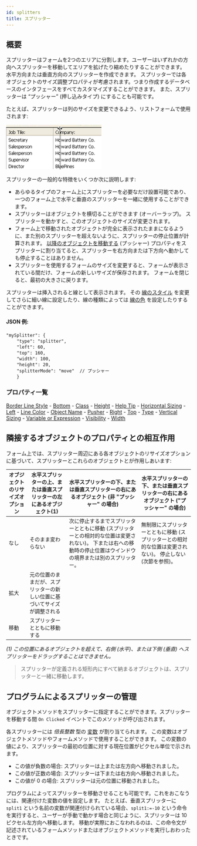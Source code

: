 ```yaml
---
id: splitters
title: スプリッター
---
```


## 概要

スプリッターはフォームを2つのエリアに分割します。ユーザーはいずれかの方向へスプリッターを移動してエリアを拡げたり縮めたりすることができます。 水平方向または垂直方向のスプリッターを作成できます。 スプリッターでは各オブジェクトのサイズ調整プロパティが考慮されます。つまり作成するデータベースのインタフェースをすべてカスタマイズすることができます。 また、スプリッターは “プッシャー” (押し込みタイプ) にすることも可能です。

たとえば、スプリッターは列のサイズを変更できるよう、リストフォームで使用されます:

![](assets/en/FormObjects/split1.png)

スプリッターの一般的な特徴をいくつか次に説明します:

* あらゆるタイプのフォーム上にスプリッターを必要なだけ設置可能であり、一つのフォーム上で水平と垂直のスプリッターを一緒に使用することができます。
* スプリッターはオブジェクトを横切ることができます (オーバーラップ)。 スプリッターを動かすと、このオブジェクトのサイズが変更されます。
* フォーム上で移動されたオブジェクトが完全に表示されたままになるように、また別のスプリッターを超えないように、スプリッターの停止位置が計算されます。 [以降のオブジェクトを移動する](properties_ResizingOptions.md#以降のオブジェクトを移動する) (プッシャー) プロパティをスプリッターに割り当てると、スプリッターを右方向または下方向へ動かしても停止することはありません。
* スプリッターを使用するフォームのサイズを変更すると、フォームが表示されている間だけ、フォームの新しいサイズが保存されます。 フォームを閉じると、最初の大きさに戻ります。

スプリッターは挿入されると線として表示されます。 その [線のスタイル](properties_BackgroundAndBorder.md#境界線スタイル) を変更してさらに細い線に設定したり、線の種類によっては [線の色](properties_BackgroundAndBorder.md#線カラー) を設定したりすることができます。

#### JSON 例:

```4d
"mySplitter": {
    "type": "splitter",
    "left": 60,  
    "top": 160,   
    "width": 100,  
    "height": 20,  
    "splitterMode": "move"  // プッシャー
    }
```

### プロパティ一覧

[Border Line Style](properties_BackgroundAndBorder.md##border-line-style-dotted-line-type) - [Bottom](properties_CoordinatesAndSizing.md#bottom) - [Class](properties_Object.md#css-class) - [Height](properties_CoordinatesAndSizing.md#height) - [Help Tip](properties_Help.md#help-tip) - [Horizontal Sizing](properties_ResizingOptions.md#horizontal-sizing) - [Left](properties_CoordinatesAndSizing.md#left) - [Line Color](properties_BackgroundAndBorder.md##font-color-line-color) - [Object Name](properties_Object.md#object-name) - [Pusher](properties_ResizingOptions.md#pusher) - [Right](properties_CoordinatesAndSizing.md#right) - [Top](properties_CoordinatesAndSizing.md#top) - [Type](properties_Object.md#type) - [Vertical Sizing](properties_ResizingOptions.md#vertical-sizing) - [Variable or Expression](properties_Object.md#variable-or-expression) - [Visibility](properties_Display.md#visibility) - [Width](properties_CoordinatesAndSizing.md#width)

## 隣接するオブジェクトのプロパティとの相互作用

フォーム上では、スプリッター周辺にある各オブジェクトのリサイズオプションに基づいて、スプリッターとこれらのオブジェクトとが作用しあいます:

| オブジェクトのリサイズオプション | 水平スプリッターの上、または垂直スプリッターの左にあるオブジェクト(1) | 水平スプリッターの下、または垂直スプリッターの右にあるオブジェクト (非 "プッシャー" の場合)                                  | 水平スプリッターの下、または垂直スプリッターの右にあるオブジェクト ("プッシャー" の場合)          |
| ---------------- | ------------------------------------ | ---------------------------------------------------------------------------------- | -------------------------------------------------------- |
| なし               | そのまま変わらない                            | 次に停止するまでスプリッターとともに移動 (スプリッターとの相対的な位置は変更されない)。 下または右への移動時の停止位置はウインドウの境界または別のスプリッター。 | 無制限にスプリッターとともに移動 (スプリッターとの相対的な位置は変更されない)。 停止しない (次節を参照)。 |
| 拡大               | 元の位置のままだが、スプリッターの新しい位置に基づいてサイズが調整される |                                                                                    |                                                          |
| 移動               | スプリッターとともに移動する                       |                                                                                    |                                                          |


*(1) この位置にあるオブジェクトを超えて、右側 (水平)、または下側 (垂直) へスプリッターをドラッグすることはできません。*

> スプリッターが定義される矩形内にすべて納まるオブジェクトは、スプリッターと一緒に移動します。

## プログラムによるスプリッターの管理

オブジェクトメソッドをスプリッターに指定することができます。スプリッターを移動する間 `On Clicked` イベントでこのメソッドが呼び出されます。

各スプリッターには *倍長整数* 型の [変数](properties_Object.md#変数あるいは式) が割り当てられます。 この変数はオブジェクトメソッドやフォームメソッドで使用することができます。 この変数の値により、スプリッターの最初の位置に対する現在位置がピクセル単位で示されます。

* この値が負数の場合: スプリッターは上または左方向へ移動されました。
* この値が正数の場合: スプリッターは下または右方向へ移動されました。
* この値が 0 の場合: スプリッターは元の位置に移動されました。 

プログラムによってスプリッターを移動させることも可能です。これをおこなうには、関連付けた変数の値を設定します。 たとえば、垂直スプリッターに `split1` という名前の変数が関連付けられている場合、`split1:=-10` という命令を実行すると、ユーザーが手動で動かす場合と同じように、スプリッターは 10ピクセル左方向へ移動します。 移動が実際におこなわれるのは、この命令文が記述されているフォームメソッドまたはオブジェクトメソッドを実行しおわったときです。